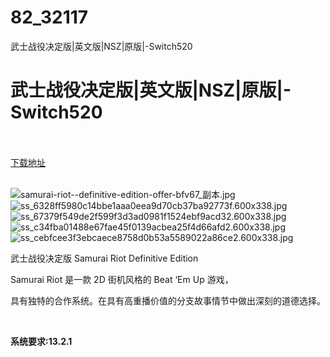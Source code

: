 # 82_32117
武士战役决定版|英文版|NSZ|原版|-Switch520
# 武士战役决定版|英文版|NSZ|原版|-Switch520
 <br/></br>
[下载地址](https://www.switch520.cc/article/32117 "下载地址")
<br/></br>

<p><img title="samurai-riot--definitive-edition-offer-bfv67_副本.jpg" src="https://www.switch520.cc/muke_img/2022_06_01_2dbde3bc2e9c3.jpg" alt="samurai-riot--definitive-edition-offer-bfv67_副本.jpg"><br>
<img title="ss_6328ff5980c14bbe1aaa0eea9d70cb37ba92773f.600x338.jpg" src="https://www.switch520.cc/muke_img/2022_06_01_853ec4626412f.jpg" alt="ss_6328ff5980c14bbe1aaa0eea9d70cb37ba92773f.600x338.jpg"><br>
<img title="ss_67379f549de2f599f3d3ad0981f1524ebf9acd32.600x338.jpg" src="https://www.switch520.cc/muke_img/2022_06_01_6206429ee5e43.jpg" alt="ss_67379f549de2f599f3d3ad0981f1524ebf9acd32.600x338.jpg"><br>
<img title="ss_c34fba01488e67fae45f0139acbea25f4d66afd2.600x338.jpg" src="https://www.switch520.cc/muke_img/2022_06_01_aa4b0d6a09eeb.jpg" alt="ss_c34fba01488e67fae45f0139acbea25f4d66afd2.600x338.jpg"><br>
<img title="ss_cebfcee3f3ebcaece8758d0b53a5589022a86ce2.600x338.jpg" src="https://www.switch520.cc/muke_img/2022_06_01_d0b6f88bdf108.jpg" alt="ss_cebfcee3f3ebcaece8758d0b53a5589022a86ce2.600x338.jpg"></p>
<p>武士战役决定版 Samurai Riot Definitive Edition</p>
<p>Samurai Riot 是一款 2D 街机风格的 Beat ‘Em Up 游戏，</p>
<p>具有独特的合作系统。在具有高重播价值的分支故事情节中做出深刻的道德选择。</p>
<p>&nbsp;</p>
<p><strong>系统要求:13.2.1</strong></p>



